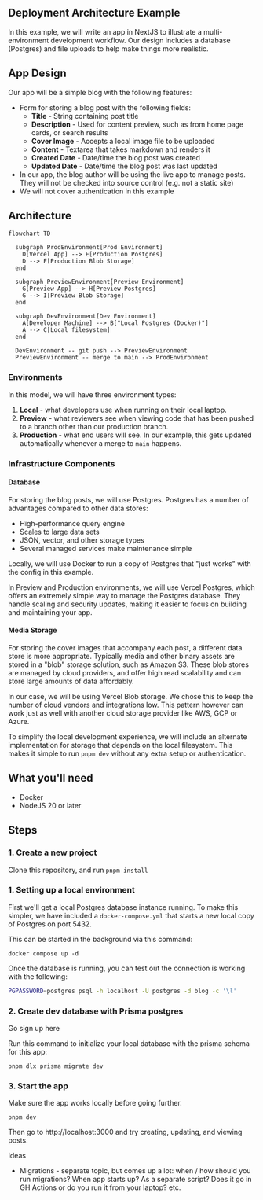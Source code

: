 ## Deployment Architecture Example

In this example, we will write an app in NextJS to illustrate a multi-environment development workflow. Our design includes a database (Postgres) and file uploads to help make things more realistic.

## App Design

Our app will be a simple blog with the following features:

- Form for storing a blog post with the following fields:
   - **Title** - String containing post title
   - **Description** - Used for content preview, such as from home page cards, or search results
   - **Cover Image** - Accepts a local image file to be uploaded
   - **Content** - Textarea that takes markdown and renders it
   - **Created Date** - Date/time the blog post was created
   - **Updated Date** - Date/time the blog post was last updated
- In our app, the blog author will be using the live app to manage posts. They will not be checked into source control (e.g. not a static site)
- We will not cover authentication in this example


## Architecture

```mermaid
flowchart TD
 
  subgraph ProdEnvironment[Prod Environment]
    D[Vercel App] --> E[Production Postgres]
    D --> F[Production Blob Storage]
  end
  
  subgraph PreviewEnvironment[Preview Environment]
    G[Preview App] --> H[Preview Postgres]
    G --> I[Preview Blob Storage]
  end

  subgraph DevEnvironment[Dev Environment]
    A[Developer Machine] --> B["Local Postgres (Docker)"]
    A --> C[Local filesystem]
  end

  DevEnvironment -- git push --> PreviewEnvironment
  PreviewEnvironment -- merge to main --> ProdEnvironment
```

### Environments

In this model, we will have three environment types:

1. **Local** - what developers use when running on their local laptop. 
2. **Preview** - what reviewers see when viewing code that has been pushed to a branch other than our production branch.
3. **Production** - what end users will see. In our example, this gets updated automatically whenever a merge to `main` happens.

### Infrastructure Components

#### Database

For storing the blog posts, we will use Postgres. Postgres has a number of advantages compared to other data stores:

- High-performance query engine
- Scales to large data sets
- JSON, vector, and other storage types
- Several managed services make maintenance simple

Locally, we will use Docker to run a copy of Postgres that "just works" with the config in this example. 

In Preview and Production environments, we will use Vercel Postgres, which offers an extremely simple way to manage the Postgres database. They handle scaling and security updates, making it easier to focus on building and maintaining your app.

#### Media Storage

For storing the cover images that accompany each post, a different data store is more appropriate. Typically media and other binary assets are stored in a "blob" storage solution, such as Amazon S3. These blob stores are managed by cloud providers, and offer high read scalability and can store large amounts of data affordably.

In our case, we will be using Vercel Blob storage. We chose this to keep the number of cloud vendors and integrations low. This pattern however can work just as well with another cloud storage provider like AWS, GCP or Azure.

To simplify the local development experience, we will include an alternate implementation for storage that depends on the local filesystem. This makes it simple to run `pnpm dev` without any extra setup or authentication.

## What you'll need

- Docker
- NodeJS 20 or later

## Steps

### 1. Create a new project

Clone this repository, and run `pnpm install`

### 1. Setting up a local environment

First we'll get a local Postgres database instance running. To make this simpler, we have included a `docker-compose.yml` that starts a new local copy of Postgres on port 5432. 

This can be started in the background via this command:

```
docker compose up -d
```

Once the database is running, you can test out the connection is working with the following:

```bash
PGPASSWORD=postgres psql -h localhost -U postgres -d blog -c '\l'
```

### 2. Create dev database with Prisma postgres

Go sign up here

Run this command to initialize your local database with the prisma schema for this app:

```
pnpm dlx prisma migrate dev
```

### 3. Start the app

Make sure the app works locally before going further.

```
pnpm dev
```

Then go to http://localhost:3000 and try creating, updating, and viewing posts.


Ideas

- Migrations - separate topic, but comes up a lot: when / how should you run migrations? When app starts up? As a separate script? Does it go in GH Actions or do you run it from your laptop? etc.